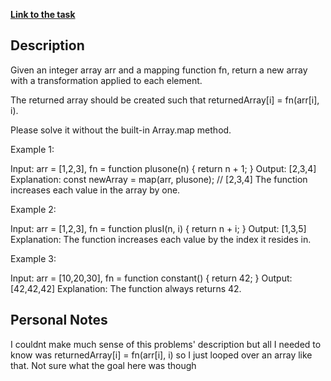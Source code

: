 **[Link to the task](https://leetcode.com/problems/apply-transform-over-each-element-in-array/description/)**

## Description

Given an integer array arr and a mapping function fn, return a new array with a transformation applied to each element.

The returned array should be created such that returnedArray[i] = fn(arr[i], i).

Please solve it without the built-in Array.map method.

Example 1:

Input: arr = [1,2,3], fn = function plusone(n) { return n + 1; }
Output: [2,3,4]
Explanation:
const newArray = map(arr, plusone); // [2,3,4]
The function increases each value in the array by one.

Example 2:

Input: arr = [1,2,3], fn = function plusI(n, i) { return n + i; }
Output: [1,3,5]
Explanation: The function increases each value by the index it resides in.

Example 3:

Input: arr = [10,20,30], fn = function constant() { return 42; }
Output: [42,42,42]
Explanation: The function always returns 42.

## Personal Notes

I couldnt make much sense of this problems' description but all I needed
to know was returnedArray[i] = fn(arr[i], i) so I just looped over an array like that.
Not sure what the goal here was though
